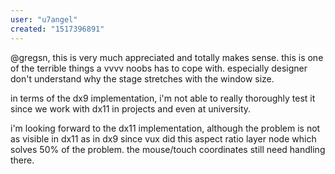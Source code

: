```yaml
---
user: "u7angel"
created: "1517396891"
---
```


@gregsn, this is very much appreciated and totally makes sense. this is one of the terrible things a vvvv noobs has to cope with. especially designer don't understand why the stage stretches with the window size.

in terms of the dx9 implementation, i'm not able to really thoroughly test it since we work with dx11 in projects and even at university.

i'm looking forward to the dx11 implementation, although the problem is not as visible in dx11 as in dx9 since vux did this aspect ratio layer node which solves 50% of the problem. the mouse/touch coordinates still need handling there.
